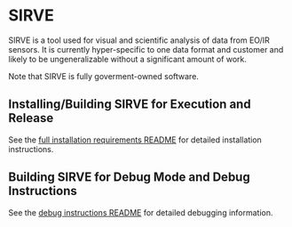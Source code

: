 # SIRVE

SIRVE is a tool used for visual and scientific analysis of data from EO/IR sensors. It is currently hyper-specific to one data format and customer and likely to be ungeneralizable without a significant amount of work.

Note that SIRVE is fully goverment-owned software.

## Installing/Building SIRVE for Execution and Release

See the [full installation requirements README](docs/INSTALLATION.md) for detailed installation instructions.

## Building SIRVE for Debug Mode and Debug Instructions

See the [debug instructions README](docs/DEBUG.md) for detailed debugging information.

